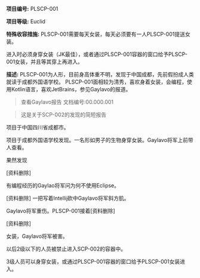 **项目编号:** PLSCP-001

**项目等级:** Euclid

**特殊收容措施:** PLSCP-001需要每天女装，每天必须要有一人PLSCP-001提送女装。

进入时必须身穿女装（JK最佳），或者通过PLSCP-001容器的窗口给予PLSCP-001女装，并且等其穿上再进入。

**描述:** PLSCP-001为人形，目前身高体重不明，发现于中国成都，先前假扮成人类就读于成都外国语学校。
PLSCP-001面相较为清秀，喜欢身着女装，会编程，使用Kotlin语言，喜欢JetBrains，参见Gaylavo的报道。

> 查看Gaylavo报告 文档编号:00.000.001

> 这是关于SCP-002的发现的简短报告

项目于中国四川省成都市。

项目于成都外国语学校发现。一名形如男子的生物身穿女装。Gaylavo将军上前带人查看。

果然发现

[资料删除]

有编程经历的Gaylao将军问为何不使用Eclipse。

[资料删除] 一把写着Intellij砍中Gaylavo将军斜方肌。

Gaylavo将军重伤。PLSCP-001接着[资料删除]

[资料删除]

女装，Gaylavo将军被害。

以后2级以下的人员被禁止进入SCP-002的容器中。

3级人员可以身穿女装，或通过PLSCP-001容器的窗口给予PLSCP-001女装进入。
